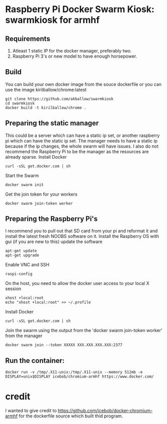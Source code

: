 # Raspberry Pi Docker Swarm Kiosk: swarmkiosk for armhf

## Requirements
1. Atleast 1 static IP for the docker manager, preferably two.
2. Raspberry Pi 3's or new model to have enough horsepower.

## Build
You can build your own docker image from the souce dockerfile or you can use the image kirilballow/chrome:latest
```
git clone https://github.com/akballow/swarmkiosk
cd swarmkiosk
docker build -t kirilballow/chrome .
```

## Preparing the static manager
This could be a server which can have a static ip set, or another raspberry pi which can have the static ip set. 
The manager needs to have a static ip because if the ip changes, the whole swarm will have issues.
I also do not recommend the Raspberry Pi to be the manager as the resources are already sparse.
Install Docker
```
curl -sSL get.docker.com | sh
```
Start the Swarm
```
docker swarm init
```
Get the join token for your workers
```
docker swarm join-token worker
```


## Preparing the Raspberry Pi's
I recommend you to pull out that SD card from your pi and reformat it and install the latest fresh NOOBS software on it.
Install the Raspberry OS with gui (if you are new to this)
update the software
```
apt-get update
apt-get upgrade
```
Enable VNC and SSH
```
raspi-config 
```
On the host, you need to allow the docker user access to your local X session
```
xhost +local:root
echo "xhost +local:root" >> ~/.profile
```
Install Docker
```
curl -sSL get.docker.com | sh
```
Join the swarm using the output from the 'docker swarm join-token worker' from the manager
```
docker swarm join --token XXXXX XXX.XXX.XXX.XXX:2377
```


## Run the container:
```
docker run -v /tmp/.X11-unix:/tmp/.X11-unix --memory 512mb -e DISPLAY=unix$DISPLAY icebob/chromium-armhf https://www.docker.com/
```

# credit
I wanted to give credit to https://github.com/icebob/docker-chromium-armhf for the dockerfile source which built thid program.

